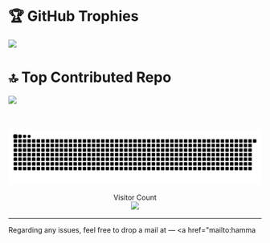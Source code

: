 # 🏆 GitHub Trophies
![](https://github-profile-trophy.vercel.app/?username=hammadxcm&theme=darkhub&no-frame=false&no-bg=false&margin-w=4)



# 🔝 Top Contributed Repo
![](https://github-contributor-stats.vercel.app/api?username=hammadxcm&limit=5&theme=dark&combine_all_yearly_contributions=true)
<br/><br/><br/>

<img src="https://raw.githubusercontent.com/hammadxcm/hammadxcm/output/snake.svg" alt="Snake animation" />

<p align="center"> 
  Visitor Count<br>
  <img src="https://profile-counter.glitch.me/hammadxcm/count.svg" />
</p>

<hr>
<p align="left">


Regarding any issues, feel free to drop a mail at — <a href="mailto:hamma